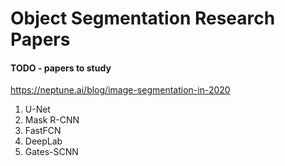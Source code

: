 # Object Segmentation Research Papers

#### TODO - papers to study
https://neptune.ai/blog/image-segmentation-in-2020
1) U-Net
2) Mask R-CNN
3) FastFCN
4) DeepLab
5) Gates-SCNN
